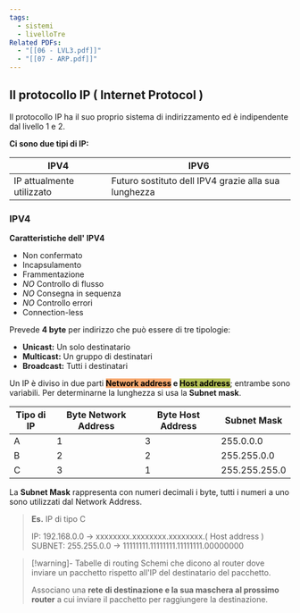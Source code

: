 ```yaml
---
tags:
  - sistemi
  - livelloTre
Related PDFs:
  - "[[06 - LVL3.pdf]]"
  - "[[07 - ARP.pdf]]"
---
```

## Il protocollo IP ( Internet Protocol )
Il protocollo IP ha il suo proprio sistema di indirizzamento ed è indipendente dal livello 1 e 2.

**Ci sono due tipi di IP:**

| IPV4                      | IPV6                                                 |
| ------------------------- | ---------------------------------------------------- |
| IP attualmente utilizzato | Futuro sostituto dell IPV4 grazie alla sua lunghezza |

### IPV4

**Caratteristiche dell' IPV4**
- Non confermato
- Incapsulamento
- Frammentazione
- *NO* Controllo di flusso
- *NO* Consegna in sequenza
- *NO* Controllo errori
- Connection-less

Prevede **4 byte** per indirizzo che può essere di tre tipologie:
- **Unicast:** Un solo destinatario
- **Multicast:** Un gruppo di destinatari
- **Broadcast:** Tutti i destinatari

Un IP è diviso in due parti **<mark style="background: #F57D26AA;">Network address</mark> e <mark style="background: #8DA101AA;">Host address</mark>**; entrambe sono variabili. Per determinarne la lunghezza si usa la **Subnet mask**.

| Tipo di IP | Byte Network Address | Byte Host Address | Subnet Mask   |
| ---------- | -------------------- | ----------------- | ------------- |
| A          | 1                    | 3                 | 255.0.0.0     |
| B          | 2                    | 2                 | 255.255.0.0   |
| C          | 3                    | 1                 | 255.255.255.0 |

La **Subnet Mask** rappresenta con numeri decimali i byte, tutti i numeri a uno sono utilizzati dal Network Address.

>**Es.** 
>IP di tipo C
>
> IP:            192.168.0.0  -> xxxxxxxx.xxxxxxxx.xxxxxxxx.( Host address )
> SUBNET: 255.255.0.0 -> 11111111.11111111.11111111.00000000

> [!warning]- Tabelle di routing
> Schemi che dicono al router dove inviare un pacchetto rispetto all'IP del destinatario del pacchetto.
>
> Associano una **rete di destinazione e la sua maschera al prossimo router** a cui inviare il pacchetto per raggiungere la destinazione.

